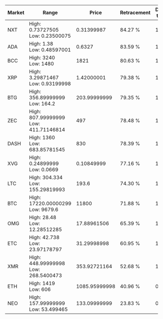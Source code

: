 | Market | Range | Price| Retracement | Doubles to 50% |
| --- | --- | --- | --- | --- |
| NXT | High: 0.73727505<br />Low: 0.23500075 | 0.31399987 | 84.27 % | 1.55 |
| ADA | High: 1.38<br />Low: 0.48597001 | 0.6327 | 83.59 % | 1.47 |
| BCC | High: 3240<br />Low: 1480 | 1821 | 80.63 % | 1.30 |
| XRP | High: 3.29871467<br />Low: 0.93199998 | 1.42000001 | 79.38 % | 1.49 |
| BTG | High: 356.89999999<br />Low: 164.2 | 203.99999999 | 79.35 % | 1.28 |
| ZEC | High: 807.99999999<br />Low: 411.71146814 | 497 | 78.48 % | 1.23 |
| DASH | High: 1360<br />Low: 683.85781545 | 830 | 78.39 % | 1.23 |
| XVG | High: 0.24899999<br />Low: 0.0669 | 0.10849999 | 77.16 % | 1.46 |
| LTC | High: 304.334<br />Low: 155.29819993 | 193.6 | 74.30 % | 1.19 |
| BTC | High: 17220.00000299<br />Low: 9679.6 | 11800 | 71.88 % | 1.14 |
| OMG | High: 28.48<br />Low: 12.28512285 | 17.88961506 | 65.39 % | 1.14 |
| ETC | High: 42.738<br />Low: 23.97178797 | 31.29998998 | 60.95 % | 1.07 |
| XMR | High: 448.99999998<br />Low: 268.5400473 | 353.92721164 | 52.68 % | 1.01 |
| ETH | High: 1419<br />Low: 606 | 1085.95999998 | 40.96 % | 0.00 |
| NEO | High: 157.99999999<br />Low: 53.499465 | 133.09999999 | 23.83 % | 0.00 |
